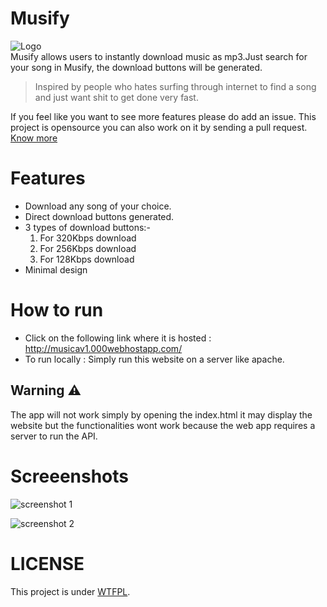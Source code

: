 # Musify
![Logo](https://github.com/aswanthkoleri/Musify/blob/master/Musify.png)
<br>
Musify allows users to instantly download music as mp3.Just search for your song in Musify, the download buttons will be generated.

> Inspired by people who hates surfing through internet to find a song and just want shit to get done very fast.

If you feel like you want to see more features please do add an issue.
This project is opensource you can also work on it by sending a pull request.
<br>
[Know more](https://aswanthkoleri.github.io/blog/2017/12/18/Musify.html)

# Features

 - Download any song of your choice.
 - Direct download buttons generated.
 - 3 types of download buttons:- 
    1. For 320Kbps download
    2. For 256Kbps download
    3. For 128Kbps download
 - Minimal design

# How to run
- Click on the following link where it is hosted : http://musicav1.000webhostapp.com/
- To run locally : Simply run this website on a server like apache.

## Warning :warning:
The app will not work simply by opening the index.html it may display the website but the functionalities wont work because the web app requires a server to run the API.
# Screeenshots

![screenshot 1](https://github.com/aswanthkoleri/Musify/blob/master/Screenshot%20from%202017-12-17%2022-08-46.png)

![screenshot 2](https://raw.github.com/aswanthkoleri/Musify/master/Screenshot%20from%202017-12-17%2022-09-09.png)
# LICENSE

This project is under [WTFPL](http://www.wtfpl.net/).
